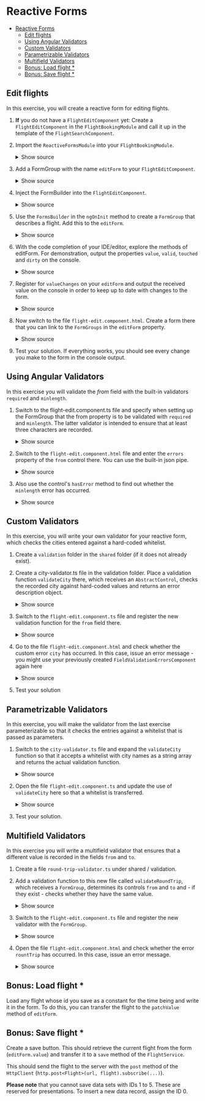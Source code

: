 # Reactive Forms

- [Reactive Forms](#Reactive-Forms)
    - [Edit flights](#Edit-flights)
    - [Using Angular Validators](#Using-Angular-Validators)
    - [Custom Validators](#Custom-Validators)
    - [Parametrizable Validators](#Parametrizable-Validators)
    - [Multifield Validators](#Multifield-Validators)
    - [Bonus: Load flight *](#Bonus-Load-flight-)
    - [Bonus: Save flight *](#Bonus-Save-flight-)

## Edit flights

In this exercise, you will create a reactive form for editing flights.

1. **If** you do not have a ``FlightEditComponent`` yet: Create a ``FlightEditComponent`` in the ``FlightBookingModule`` and call it up in the template of the ``FlightSearchComponent``.

2. Import the ``ReactiveFormsModule`` into your ``FlightBookingModule``.

    <details>
    <summary>Show source</summary>
    <p>

    ```typescript
    [...]
    import { ReactiveFormsModule } from '@angular/forms';
    [...]

    @NgModule({
        [...]
        imports: [
            [...]
            ReactiveFormsModule
        ],
        [...]
    })
    export class FlightBookingModule {
    }
    ```
    
    </p>
    </details>

3. Add a FormGroup with the name ``editForm`` to your ``FlightEditComponent``.

    <details>
    <summary>Show source</summary>
    <p>
    
    ```typescript

    [...]
    import {FormGroup} from '@angular/forms';

    @Component({[...]})
    export class FlightEditComponent implements OnInit {

        editForm: FormGroup;
    
        [...]
    }
    ```
    
    </p>
    </details>


4. Inject the FormBuilder into the ``FlightEditComponent``.

    <details>
    <summary>Show source</summary>
    <p>
    
    ```typescript
    import {[...], FormBuilder} from '@angular/forms';

    @Component({
        [...]
    })
    export class FlightEditComponent implements OnInit {
        [...]  
        constructor(private fb: FormBuilder) {
        }
        [...]
    }
    ```
    
    </p>
    </details>


5. Use the ``FormsBuilder`` in the ``ngOnInit`` method to create a ``FormGroup`` that describes a flight. Add this to the ``editForm``.

    <details>
    <summary>Show source</summary>
    <p>
    
    ```typescript

    export class FlightEditComponent implements OnInit {
        [...]  
        ngOnInit() {
            this.editForm = this.fb.group({
                id:   [1],
                from: [],
                to:   [],
                date: []
            });
        }
        [...]
    }
    ```
    
    </p>
    </details>


6. With the code completion of your IDE/editor, explore the methods of editForm. For demonstration, output the properties ``value``, ``valid``, ``touched`` and ``dirty`` on the console.
    
    <details>
    <summary>Show source</summary>
    <p>

    ```typescript

    export class FlightEditComponent implements OnInit {
        [...]  
        ngOnInit() {
            [...]
            console.log(this.editForm.value);
            console.log(this.editForm.valid);
            console.log(this.editForm.touched);
            console.log(this.editForm.dirty);
        }
        [...]
    }
    ```

    </p>
    </details>

7. Register for ``valueChanges`` on your ``editForm`` and output the received value on the console in order to keep up to date with changes to the form.

    <details>
    <summary>Show source</summary>
    <p>

    ```typescript

    export class FlightEditComponent implements OnInit {
    [...]  
        ngOnInit() {
            [...]
            this.editForm.valueChanges.subscribe(v => {
                console.debug('changes', v);
            });
        }
    [...]
    }
    ```

    </p>
    </details>
    
8. Now switch to the file ``flight-edit.component.html``. Create a form there that you can link to the ``FormGroups`` in the ``editForm`` property.

    <details>
    <summary>Show source</summary>
    <p>

    ```html
    <form [formGroup]="editForm">
        <div class="form-group">
            <label>Id:</label>
            <input formControlName="id" class="form-control">
        </div>

        <div class="form-group">
            <label>Date:</label>
            <input formControlName="date" class="form-control">
        </div>

        <div class="form-group">
            <label>From:</label>
            <input formControlName="from" class="form-control">
        </div>

        <div class="form-group">
            <label>To:</label>
            <input formControlName="to" class="form-control">
        </div>

        <div class="form-group">
            <button (click)="save()" class="btn btn-default">Save</button>
        </div>

    </form>
    ```

    </p>
    </details>

9. Test your solution. If everything works, you should see every change you make to the form in the console output.

## Using Angular Validators

In this exercise you will validate the _from_ field with the built-in validators ``required`` and ``minlength``.

1. Switch to the flight-edit.component.ts file and specify when setting up the FormGroup that the from property is to be validated with ``required`` and ``minlength``. The latter validator is intended to ensure that at least three characters are recorded.

    <details>
    <summary>Show source</summary>
    <p>

    ```typescript		
    [...]
    ngOnInit(): void {
        this.editForm = this.fb.group({
            id:   [1],
            from: [null, [Validators.required, Validators.minLength(3)]],
            to:   [null],
            date: [null]
        });

    }
    [...]		
    ```	

    </p>
    </details>

2. Switch to the ``flight-edit.component.html`` file and enter the ``errors`` property of the ``from`` control there. You can use the built-in json pipe.
 
    <details>
    <summary>Show source</summary>
    <p>

    ```TypeScript
    <input  formControlName="from">		
    [...]           
    errors: {{editForm.controls['from'].errors | json}}	
    ```

    </p>
    </details> 
 
3. Also use the control's ``hasError`` method to find out whether the ``minlength`` error has occurred.

    <details>
    <summary>Show source</summary>
    <p>

    ```TypeScript
    <input  formControlName="from" [...] >		
    [...]
    <div class="text-danger" *ngIf="editForm.controls['from'].hasError('minlength')">		
        ...minlength...
    </div>		
    ```

    </p>
    </details>

## Custom Validators

In this exercise, you will write your own validator for your reactive form, which checks the cities entered against a hard-coded whitelist.

1. Create a ``validation`` folder in the ``shared`` folder (if it does not already exist).

2. Create a city-validator.ts file in the validation folder. Place a validation function ``validateCity`` there, which receives an ``AbstractControl``, checks the recorded city against hard-coded values and returns an error description object.

    <details>
    <summary>Show source</summary>
    <p>

    ```typescript
    import {AbstractControl, ValidationErrors} from '@angular/forms';

    export function validateCity(c: AbstractControl) {
        const validCities: string[] = ['Vienna', 'Cologne', 'Bern'];
        if (c.value && validCities.indexOf(c.value) === -1) {
            return {
                city: {
                    actualValue: c.value,
                    validCities: validCities
                }
            }
        }
        return null;
    }
    ```

    </p>
    </details>

3. Switch to the ``flight-edit.component.ts`` file and register the new validation function for the ``from`` field there.

    <details>
    <summary>Show source</summary>
    <p>

    ```typescript
    [...]
    import {validateCity} from '[...]';

    @Component({
        [...]
    })
    export class FlightEditComponent implements OnInit {
    
    ngOnInit(): void {
        this.editForm = this.fb.group({
            [...]
            from: [null, [[...], validateCity]],
            [...]
        });
    }
    ```
    </p>
    </details>

4. Go to the file ``flight-edit.component.html`` and check whether the custom error ``city`` has occurred. In this case, issue an error message - you might use your previously created ``FieldValidationErrorsComponent`` again here

    <details>
    <summary>Show source</summary>
    <p>

    ```html
    [...]
    <div class="text-danger" *ngIf="editForm.controls['from'].hasError('city')">
        ...city...
    </div>
    [...]
    ```

    </p>
    </details>

5. Test your solution

## Parametrizable Validators

In this exercise, you will make the validator from the last exercise parameterizable so that it checks the entries against a whitelist that is passed as parameters.

1. Switch to the ``city-validator.ts`` file and expand the ``validateCity`` function so that it accepts a whitelist with city names as a string array and returns the actual validation function.

    <details>
    <summary>Show source</summary>
    <p>

    ```typescript
    import {[...], ValidatorFn} from '@angular/forms';
    [...]
    export function validateCity (validCities: string[]): ValidatorFn {
        return (c: AbstractControl) => {
            if (c.value && validCities.indexOf(c.value) === -1) {
                return {
                    city: {
                        actualValue: c.value,
                        validCities: validCities
                    }
                };
            }
            return null;
        };
    }
    ```

    </p>
    </details>

2. Open the file ``flight-edit.component.ts`` and update the use of ``validateCity`` here so that a whitelist is transferred.

    <details>
    <summary>Show source</summary>
    <p>

    ```typescript
    [...]
    this.editForm = this.fb.group({
        [...]
        from: [null, [[...], validateCity(['Vienna', 'Berlin', 'Gleisdorf'])]],
        [...]
        });
    [...]
    ```

    </p>
    </details>

3. Test your solution.

## Multifield Validators

In this exercise you will write a multifield validator that ensures that a different value is recorded in the fields ``from`` and ``to``.

1. Create a file ``round-trip-validator.ts`` under shared / validation.

2. Add a validation function to this new file called ``validateRoundTrip``, which receives a ``FormGroup``, determines its controls ``from`` and ``to`` and - if they exist - checks whether they have the same value.

    <details>
    <summary>Show source</summary>
    <p>

    ```typescript
    [...]   
    export function validateRoundTrip(g: FormGroup): object {
       let from = g.controls['from'];
       let to = g.controls['to'];

       if (!from || !to) return null;

       if (from.value === to.value) {
           return { roundTrip: true };
       }

       return null;
    }
    [...]
    ```
    </p>
    </details>

3. Switch to the ``flight-edit.component.ts`` file and register the new validator with the ``FormGroup``.

    <details>
    <summary>Show source</summary>
    <p>

    ```typescript
    [...]
    import {validateRountTrip} from '[...]';

    @Component({
        [...]
    })
    export class FlightEditComponent implements OnInit {
    
        ngOnInit(): void {
            [...]
            this.editForm.validator = validateRoundTrip;
        }

    }
    ```
    </p>
    </details>


4. Open the file ``flight-edit.component.html`` and check whether the error ``rountTrip`` has occurred. In this case, issue an error message.

    <details>
    <summary>Show source</summary>
    <p>

    ```html
    [...]
    <div class="text-danger" *ngIf="editForm?.hasError('roundTrip')">
        ...roundTrip...
    </div>
    [...]
    ```

    </p>
    </details>

## Bonus: Load flight *

Load any flight whose id you save as a constant for the time being and write it in the form. To do this, you can transfer the flight to the ``patchValue`` method of ``editForm``.

<!--
**Extension**: **If** you have already implemented routing, you can also receive the ID of the flight via the url.
-->

## Bonus: Save flight *

Create a save button. This should retrieve the current flight from the form (``editForm.value``) and transfer it to a ``save`` method of the ``FlightService``.

This should send the flight to the server with the ``post`` method of the ``HttpClient`` (``http.post<Flight>(url, flight).subscribe(...)``).

**Please note** that you cannot save data sets with IDs 1 to 5. These are reserved for presentations. To insert a new data record, assign the ID 0.
